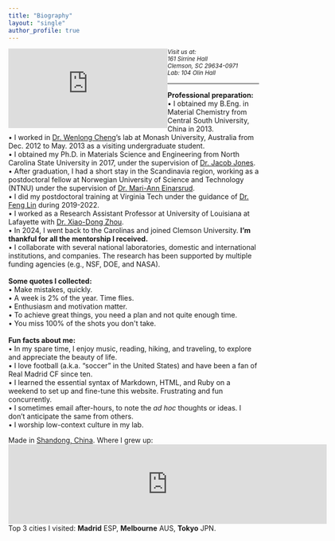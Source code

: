 ```yaml
---
title: "Biography"
layout: "single"
author_profile: true
---
```

<p style="width: 640px height=160px">
	<iframe src="https://www.google.com/maps/embed?pb=!1m18!1m12!1m3!1d7269043.22949187!2d-82.34397596421735!3d34.57944336911884!2m3!1f0!2f0!3f0!3m2!1i1024!2i768!4f13.1!3m3!1m2!1s0x88585e1135ab658d%3A0x8d3219cb792a8e56!2sClemson%20University!5e0!3m2!1sen!2sus!4v1715472447720!5m2!1sen!2sus" width="320px" height="160px" style="border:0;float: left;" allowfullscreen="" loading="lazy" referrerpolicy="no-referrer-when-downgrade"></iframe>
	<small><address>Visit us at:<br>161 Sirrine Hall<br>Clemson, SC 29634-0971<br>Lab: 104 Olin Hall<br></address></small>
</p>
<hr>
<b>Professional preparation:</b><br>
&bull;&nbsp;I obtained my B.Eng. in Material Chemistry from Central South University, China in 2013.<br>
&bull;&nbsp;I worked in <a href="https://www.chengnanobionics.org/">Dr. Wenlong Cheng</a>’s lab at Monash University, Australia from Dec. 2012 to May. 2013 as a visiting undergraduate student.<br>
&bull;&nbsp;I obtained my Ph.D. in Materials Science and Engineering from North Carolina State University in 2017, under the supervision of <a href="https://www.mse.ncsu.edu/people/jljone21/">Dr. Jacob Jones</a>.<br>
&bull;&nbsp;After graduation, I had a short stay in the Scandinavia region, working as a postdoctoral fellow at Norwegian University of Science and Technology (NTNU) under the supervision of <a href="https://www.ntnu.edu/employees/mari-ann.einarsrud">Dr. Mari-Ann Einarsrud</a>.<br>
&bull;&nbsp;I did my postdoctoral training at Virginia Tech under the guidance of <a href="https://thelinlabatvt.weebly.com/pi.html">Dr. Feng Lin</a> during 2019-2022.<br>
&bull;&nbsp;I worked as a Research Assistant Professor at University of Louisiana at Lafayette with <a href="https://www.linkedin.com/in/xiao-dong-zhou-b808a7159/">Dr. Xiao-Dong Zhou</a>.<br>
&bull;&nbsp;In 2024, I went back to the Carolinas and joined Clemson University. <strong>I’m thankful for all the mentorship I received.</strong><br>
&bull;&nbsp;I collaborate with several national laboratories, domestic and international institutions, and companies. The research has been supported by multiple funding agencies (e.g., NSF, DOE, and NASA).<br>
<br>
<b>Some quotes I collected:</b><br>
&bull;&nbsp;Make mistakes, quickly.<br>
&bull;&nbsp;A week is 2% of the year. Time flies.<br>
&bull;&nbsp;Enthusiasm and motivation matter.<br>
&bull;&nbsp;To achieve great things, you need a plan and not quite enough time.<br>
&bull;&nbsp;You miss 100% of the shots you don't take.<br>
<br>
<b>Fun facts about me:</b><br>
&bull;&nbsp;In my spare time, I enjoy music, reading, hiking, and traveling, to explore and appreciate the beauty of life.<br>
&bull;&nbsp;I love football (a.k.a. “soccer” in the United States) and have been a fan of Real Madrid CF since ten.<br>
&bull;&nbsp;I learned the essential syntax of Markdown, HTML, and Ruby on a weekend to set up and fine-tune this website. Frustrating and fun concurrently.<br>
&bull;&nbsp;I sometimes email after-hours, to note the <em>ad hoc</em> thoughts or ideas. I don’t anticipate the same from others.<br>
&bull;&nbsp;I worship low-context culture in my lab.<br>
<!-- &bull;&nbsp;text<br> -->
<p>
	Made in <a href="https://maps.app.goo.gl/Bk4waZnsqYEdiDZw6">Shandong, China</a>. Where I grew up:<br>
	<iframe src="https://www.google.com/maps/embed?pb=!1m18!1m12!1m3!1d15981514.723731013!2d113.43829049425533!3d35.435630804616224!2m3!1f0!2f0!3f0!3m2!1i1024!2i768!4f13.1!3m3!1m2!1s0x35c2d8ed474e7eb3%3A0x5565962081825b88!2sLiaocheng%2C%20Shandong%2C%20China!5e0!3m2!1sen!2sus!4v1715472523490!5m2!1sen!2sus" width="640" height="160" style="border:0;" allowfullscreen="" loading="lazy" referrerpolicy="no-referrer-when-downgrade"></iframe><br>
	Top 3 cities I visited: <b>Madrid</b> ESP, <b>Melbourne</b> AUS, <b>Tokyo</b> JPN.
</p>